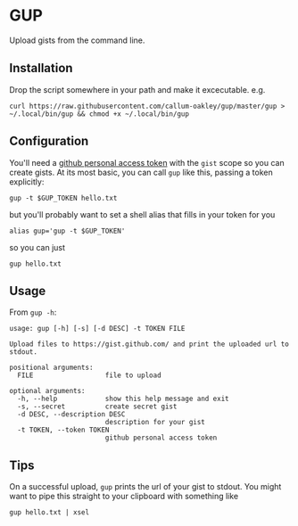# GUP

Upload gists from the command line.

## Installation

Drop the script somewhere in your path and make it excecutable. e.g.

    curl https://raw.githubusercontent.com/callum-oakley/gup/master/gup > ~/.local/bin/gup && chmod +x ~/.local/bin/gup

## Configuration

You'll need a [github personal access token][token] with the `gist` scope so
you can create gists. At its most basic, you can call `gup` like this, passing
a token explicitly:

    gup -t $GUP_TOKEN hello.txt

but you'll probably want to set a shell alias that fills in your token for you

    alias gup='gup -t $GUP_TOKEN'

so you can just

    gup hello.txt

## Usage

From `gup -h`:

    usage: gup [-h] [-s] [-d DESC] -t TOKEN FILE

    Upload files to https://gist.github.com/ and print the uploaded url to
    stdout.

    positional arguments:
      FILE                  file to upload

    optional arguments:
      -h, --help            show this help message and exit
      -s, --secret          create secret gist
      -d DESC, --description DESC
                            description for your gist
      -t TOKEN, --token TOKEN
                            github personal access token

## Tips

On a successful upload, `gup` prints the url of your gist to stdout. You might
want to pipe this straight to your clipboard with something like

    gup hello.txt | xsel

[token]: https://github.com/settings/tokens

